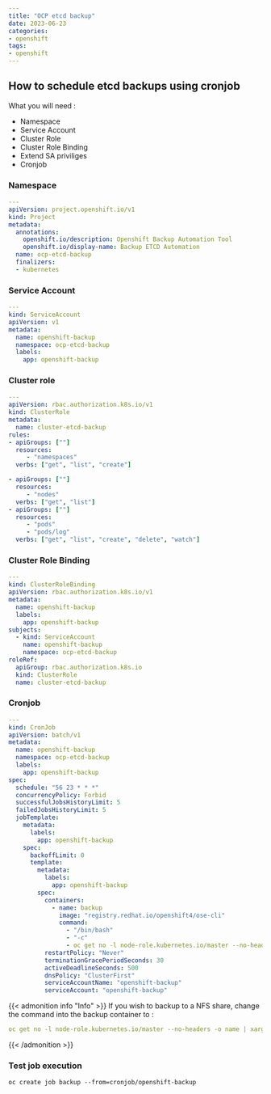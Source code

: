 ```yaml
---
title: "OCP etcd backup"
date: 2023-06-23
categories:
- openshift
tags:
- openshift
---
```




## How to schedule etcd backups using cronjob

What you will need :
- Namespace
- Service Account
- Cluster Role
- Cluster Role Binding
- Extend SA priviliges
- Cronjob


### Namespace

```yaml
---
apiVersion: project.openshift.io/v1
kind: Project
metadata:
  annotations:
    openshift.io/description: Openshift Backup Automation Tool
    openshift.io/display-name: Backup ETCD Automation  
  name: ocp-etcd-backup
  finalizers:
  - kubernetes
```

### Service Account

```yaml
---
kind: ServiceAccount
apiVersion: v1
metadata:
  name: openshift-backup
  namespace: ocp-etcd-backup
  labels:
    app: openshift-backup
```

### Cluster role
```yaml
---
apiVersion: rbac.authorization.k8s.io/v1
kind: ClusterRole
metadata:
  name: cluster-etcd-backup
rules:
- apiGroups: [""]
  resources:
     - "namespaces"
  verbs: ["get", "list", "create"]

- apiGroups: [""]
  resources:
     - "nodes"
  verbs: ["get", "list"]
- apiGroups: [""]
  resources:
     - "pods"
     - "pods/log"
  verbs: ["get", "list", "create", "delete", "watch"]
```

### Cluster Role Binding
```yaml
---
kind: ClusterRoleBinding
apiVersion: rbac.authorization.k8s.io/v1
metadata:
  name: openshift-backup
  labels:
    app: openshift-backup
subjects:
  - kind: ServiceAccount
    name: openshift-backup
    namespace: ocp-etcd-backup
roleRef:
  apiGroup: rbac.authorization.k8s.io
  kind: ClusterRole
  name: cluster-etcd-backup
```

### Cronjob
```yaml
---
kind: CronJob
apiVersion: batch/v1
metadata:
  name: openshift-backup
  namespace: ocp-etcd-backup
  labels:
    app: openshift-backup
spec:
  schedule: "56 23 * * *"
  concurrencyPolicy: Forbid
  successfulJobsHistoryLimit: 5
  failedJobsHistoryLimit: 5
  jobTemplate:
    metadata:
      labels:
        app: openshift-backup
    spec:
      backoffLimit: 0
      template:
        metadata:
          labels:
            app: openshift-backup
        spec:
          containers:
            - name: backup
              image: "registry.redhat.io/openshift4/ose-cli"
              command:
                - "/bin/bash"
                - "-c"
                - oc get no -l node-role.kubernetes.io/master --no-headers -o name | xargs -I {} --  oc debug {} -- bash -c 'chroot /host sudo -E /usr/local/bin/cluster-backup.sh /home/core/backup/ && chroot /host sudo -E find /home/core/backup/ -type f -mmin +"1" -delete'
          restartPolicy: "Never"
          terminationGracePeriodSeconds: 30
          activeDeadlineSeconds: 500
          dnsPolicy: "ClusterFirst"
          serviceAccountName: "openshift-backup"
          serviceAccount: "openshift-backup"
```

{{< admonition info "Info" >}}
If you wish to backup to a NFS share, change the command into the backup container to :
```yaml
oc get no -l node-role.kubernetes.io/master --no-headers -o name | xargs -I {} --  oc debug {} -- bash -c 'chroot /host rm -rf /home/core/backup && chroot /host  mkdir /home/core/backup && chroot /host  sudo -E  mount -t nfs <nfs-server-IP>:<shared-path>    /home/core/backup && chroot /host sudo -E /usr/local/bin/cluster-backup.sh /home/core/backup && chroot /host sudo -E find /home/core/backup/ -type f -mmin +"1" -delete'
```
{{< /admonition >}}

### Test job execution

`oc create job backup --from=cronjob/openshift-backup`